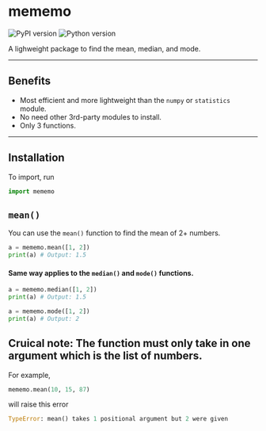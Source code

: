 # mememo

![PyPI version](https://img.shields.io/badge/v1.0.2b0-5FC33B)
![Python version](https://img.shields.io/badge/python-2.5+-blue)

 A lighweight package to find the mean, median, and mode.

---

## Benefits

- Most efficient and more lightweight than the `numpy` or `statistics` module.
- No need other 3rd-party modules to install.
- Only 3 functions.
---

## Installation
To import, run

```python
import mememo
```

## `mean()`

You can use the `mean()` function to find the mean of 2+ numbers.

```python
a = mememo.mean([1, 2])
print(a) # Output: 1.5
```

#### Same way applies to the `median()` and `mode()` functions.

```python
a = mememo.median([1, 2])
print(a) # Output: 1.5
```
```python
a = mememo.mode([1, 2])
print(a) # Output: 2
```

## Cruical note: The function must only take in one argument which is the list of numbers.

For example,
```python
mememo.mean(10, 15, 87)
```
will raise this error
```python
TypeError: mean() takes 1 positional argument but 2 were given
```